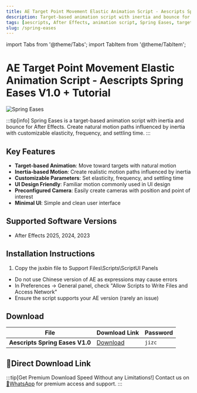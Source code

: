 ```yaml
---
title: AE Target Point Movement Elastic Animation Script - Aescripts Spring Eases V1.0 + Tutorial
description: Target-based animation script with inertia and bounce for After Effects. Create natural motion paths influenced by inertia with customizable elasticity.
tags: [aescripts, After Effects, animation script, Spring Eases, target-based animation, elastic animation, motion graphics, AE plugin]
slug: /spring-eases
---
```

import Tabs from '@theme/Tabs';
import TabItem from '@theme/TabItem';

<!--Last updated: Sep 17 2025-->

# AE Target Point Movement Elastic Animation Script - Aescripts Spring Eases V1.0 + Tutorial

![Spring Eases](https://www.gfxcamp.com/wp-content/uploads/2025/09/Spring-Ease.jpg)

:::tip[info]
Spring Eases is a target-based animation script with inertia and bounce for After Effects. Create natural motion paths influenced by inertia with customizable elasticity, frequency, and settling time.
:::

## Key Features

- **Target-based Animation**: Move toward targets with natural motion
- **Inertia-based Motion**: Create realistic motion paths influenced by inertia
- **Customizable Parameters**: Set elasticity, frequency, and settling time
- **UI Design Friendly**: Familiar motion commonly used in UI design
- **Preconfigured Camera**: Easily create cameras with position and point of interest
- **Minimal UI**: Simple and clean user interface

## Supported Software Versions

- After Effects 2025, 2024, 2023

## Installation Instructions

<Tabs>
  <TabItem value="installation" label="Installation Steps" default>
    <ol>
      <li>Copy the jsxbin file to Support Files\Scripts\ScriptUI Panels</li>
    </ol>
  </TabItem>
  <TabItem value="troubleshooting" label="Troubleshooting">
    <ul>
      <li>Do not use Chinese version of AE as expressions may cause errors</li>
      <li>In Preferences → General panel, check "Allow Scripts to Write Files and Access Network"</li>
      <li>Ensure the script supports your AE version (rarely an issue)</li>
    </ul>
  </TabItem>
</Tabs>

## Download

| File | Download Link | Password |
| ---- | ------------- | -------- |
| **Aescripts Spring Eases V1.0** | [Download](https://pan.baidu.com/s/17xKagevOT0wzhTfCl2WNwg?pwd=jizc) | `jizc` |

## 🚀Direct Download Link
:::tip[Get Premium Download Speed Without any Limitations!]
Contact us on [💬WhatsApp](https://wa.me/+8613237610083) for premium  access and support.
:::